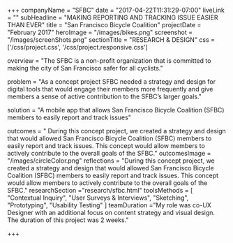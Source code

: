 +++
companyName = "SFBC"
date = "2017-04-22T11:31:29-07:00"
liveLink = ""
subHeadline = "MAKING REPORTING AND TRACKING ISSUE EASIER THAN EVER"
title = "San Francisco Bicycle Coalition"
projectDate = "February 2017"
heroImage = "/images/bikes.png"
screenshot = "/images/screenShots.png"
sectionTitle = "RESEARCH & DESIGN"
css = ['/css/project.css', '/css/project.responsive.css']

overview = "The SFBC is a non-profit organization that is committed to making the city of San Francisco safer for all cyclists."

problem = "As a concept project SFBC needed a strategy and design for digital tools that would engage their members more frequently and give members a sense of active contribution to the SFBC’s larger goals."

solution = "A mobile app that allows San Francisco Bicycle Coalition (SFBC) members to easily report and track issues"

outcomes = "  During this concept project, we created a strategy and design that would allowed San Francisco Bicycle Coalition (SFBC) members to easily report and track issues. This concept would allow members to actively contribute to the overall goals of the SFBC."
outcomesImage = "/images/circleColor.png"
reflections = "During this concept project, we created a strategy and design that would allowed San Francisco Bicycle Coalition (SFBC) members to easily report and track issues. This concept would allow members to actively contribute to the overall goals of the SFBC."
researchSection ="research/sfbc.html"
toolsMethods = [
  "Contextual Inquiry",
  "User Surveys & Interviews",
  "Sketching",
  "Prototyping",
  "Usability Testing"
]
teamDuration ="My role was co-UX Designer with an additional focus on content strategy and visual design. The duration of this project was 2 weeks."


+++
